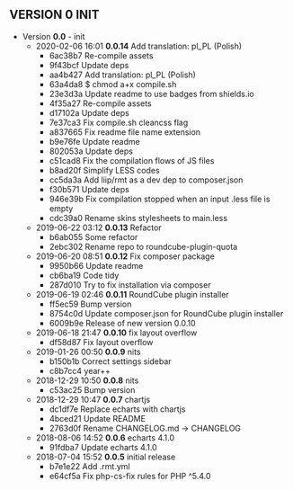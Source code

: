 
## VERSION 0  INIT

 * Version **0.0** - init
   * 2020-02-06 16:01  **0.0.14**  Add translation: pl_PL (Polish)
      * 6ac38b7 Re-compile assets
      * 9f43bcf Update deps
      * aa4b427 Add translation: pl_PL (Polish)
      * 63a4da8 $ chmod a+x compile.sh
      * 23e3d3a Update readme to use badges from shields.io
      * 4f35a27 Re-compile assets
      * d17102a Update deps
      * 7e37ca3 Fix compile.sh cleancss flag
      * a837665 Fix readme file name extension
      * b9e76fe Update readme
      * 802053a Update deps
      * c51cad8 Fix the compilation flows of JS files
      * b8ad20f Simplify LESS codes
      * cc5da3a Add liip/rmt as a dev dep to composer.json
      * f30b571 Update deps
      * 946e39b Fix compilation stopped when an input .less file is empty
      * cdc39a0 Rename skins stylesheets to main.less
   * 2019-06-22 03:12  **0.0.13**  Refactor
      * b6ab055 Some refactor
      * 2ebc302 Rename repo to roundcube-plugin-quota
   * 2019-06-20 08:51  **0.0.12**  Fix composer package
      * 9950b66 Update readme
      * cb6ba19 Code tidy
      * 287d010 Try to fix installation via composer
   * 2019-06-19 02:46  **0.0.11**  RoundCube plugin installer
      * ff5ec59 Bump version
      * 8754c0d Update composer.json for RoundCube plugin installer
      * 6009b9e Release of new version 0.0.10
   * 2019-06-18 21:47  **0.0.10**  fix layout overflow
      * df58d87 Fix layout overflow
   * 2019-01-26 00:50  **0.0.9**  nits
      * b150b1b Correct settings sidebar
      * c8b7cc4 year++
   * 2018-12-29 10:50  **0.0.8**  nits
      * c53ac25 Bump version
   * 2018-12-29 10:47  **0.0.7**  chartjs
      * dc1df7e Replace echarts with chartjs
      * 4bced21 Update README
      * 2763d0f Rename CHANGELOG.md -> CHANGELOG
   * 2018-08-06 14:52  **0.0.6**  echarts 4.1.0
      * 91fdba7 Update echarts 4.1.0
   * 2018-07-04 15:52  **0.0.5**  initial release
      * b7e1e22 Add .rmt.yml
      * e64cf5a Fix php-cs-fix rules for PHP ^5.4.0
